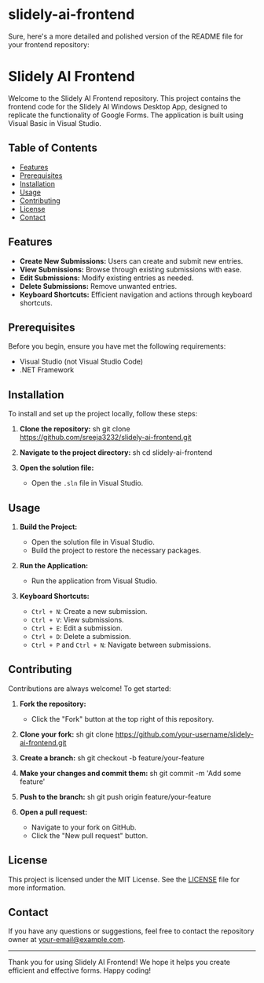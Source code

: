 # slidely-ai-frontend

Sure, here's a more detailed and polished version of the README file for your frontend repository:

# Slidely AI Frontend

Welcome to the Slidely AI Frontend repository. This project contains the frontend code for the Slidely AI Windows Desktop App, designed to replicate the functionality of Google Forms. The application is built using Visual Basic in Visual Studio.

## Table of Contents

- [Features](#features)
- [Prerequisites](#prerequisites)
- [Installation](#installation)
- [Usage](#usage)
- [Contributing](#contributing)
- [License](#license)
- [Contact](#contact)

## Features

- **Create New Submissions:** Users can create and submit new entries.
- **View Submissions:** Browse through existing submissions with ease.
- **Edit Submissions:** Modify existing entries as needed.
- **Delete Submissions:** Remove unwanted entries.
- **Keyboard Shortcuts:** Efficient navigation and actions through keyboard shortcuts.

## Prerequisites

Before you begin, ensure you have met the following requirements:
- Visual Studio (not Visual Studio Code)
- .NET Framework

## Installation

To install and set up the project locally, follow these steps:

1. **Clone the repository:**
   sh
   git clone https://github.com/sreeja3232/slidely-ai-frontend.git
   
2. **Navigate to the project directory:**
   sh
   cd slidely-ai-frontend
   
3. **Open the solution file:**
   - Open the `.sln` file in Visual Studio.

## Usage

1. **Build the Project:**
   - Open the solution file in Visual Studio.
   - Build the project to restore the necessary packages.

2. **Run the Application:**
   - Run the application from Visual Studio.

3. **Keyboard Shortcuts:**
   - `Ctrl + N`: Create a new submission.
   - `Ctrl + V`: View submissions.
   - `Ctrl + E`: Edit a submission.
   - `Ctrl + D`: Delete a submission.
   - `Ctrl + P` and `Ctrl + N`: Navigate between submissions.

## Contributing

Contributions are always welcome! To get started:

1. **Fork the repository:**
   - Click the "Fork" button at the top right of this repository.

2. **Clone your fork:**
   sh
   git clone https://github.com/your-username/slidely-ai-frontend.git
   

3. **Create a branch:**
   sh
   git checkout -b feature/your-feature
   

4. **Make your changes and commit them:**
   sh
   git commit -m 'Add some feature'
   

5. **Push to the branch:**
   sh
   git push origin feature/your-feature
   

6. **Open a pull request:**
   - Navigate to your fork on GitHub.
   - Click the "New pull request" button.

## License

This project is licensed under the MIT License. See the [LICENSE](LICENSE) file for more information.

## Contact

If you have any questions or suggestions, feel free to contact the repository owner at [your-email@example.com](mailto:your-email@example.com).

---

Thank you for using Slidely AI Frontend! We hope it helps you create efficient and effective forms. Happy coding!
